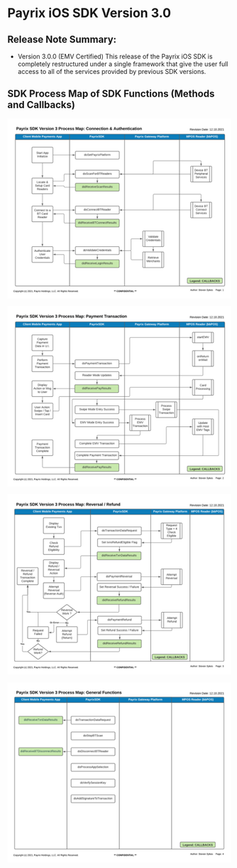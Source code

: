 # Payrix iOS SDK Version 3.0

## Release Note Summary:
- Version 3.0.0 (EMV Certified)
  This release of the Payrix iOS SDK is completely restructured under a single framework that give the user full access to all of the services provided by previous SDK versions.

## SDK Process Map of SDK Functions (Methods and Callbacks)

![](sdkdocumentation/PayrixSDK_Process_Map_Pg1.png)

![](sdkdocumentation/PayrixSDK_Process_Map_Pg2.png)

![](sdkdocumentation/PayrixSDK_Process_Map_Pg3.png)

![](sdkdocumentation/PayrixSDK_Process_Map_Pg4.png)
